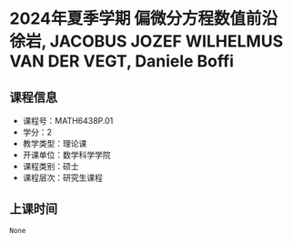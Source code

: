 # 2024年夏季学期 偏微分方程数值前沿 徐岩, JACOBUS JOZEF WILHELMUS VAN DER VEGT, Daniele Boffi






## 课程信息

- 课程号：MATH6438P.01
- 学分：2
- 教学类型：理论课
- 开课单位：数学科学学院
- 课程类别：硕士
- 课程层次：研究生课程

## 上课时间

```
None
```

